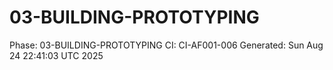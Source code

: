 # 03-BUILDING-PROTOTYPING
Phase: 03-BUILDING-PROTOTYPING
CI: CI-AF001-006
Generated: Sun Aug 24 22:41:03 UTC 2025
